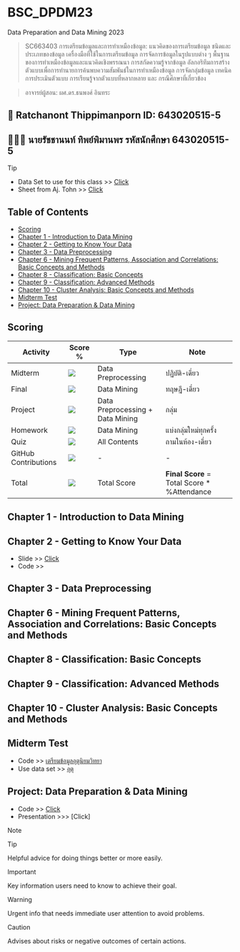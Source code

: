 
# BSC_DPDM23
Data Preparation and Data Mining 2023
> SC663403 การเตรียมข้อมูลและการทำเหมืองข้อมูล: แนวคิดของการเตรียมข้อมูล ชนิดและประเภทของข้อมูล เครื่องมือที่ใช้ในการเตรียมข้อมูล การจัดการข้อมูลในรูปแบบต่าง ๆ พื้นฐานของการทำเหมืองข้อมูลและแนวคิดเชิงพรรณนา การสกัดความรู้จากข้อมูล อัลกอริทึมการสร้างตัวแบบเพื่อการทำนายการค้นพบความสัมพันธ์ในการทำเหมืองข้อมูล การจัดกลุ่มข้อมูล เทคนิคการประเมินตัวแบบ การเรียนรู้จากตัวแบบที่หลากหลาย และ กรณีศึกษาที่เกี่ยวข้อง

> อาจารย์ผู้สอน: ผศ.ดร.ธนพงศ์ อินทระ

## 📖 Ratchanont Thippimanporn ID: 643020515-5
## 👨🏻‍🎓 นายรัชชานนท์ ทิพย์พิมานพร  รหัสนักศึกษา 643020515-5

> [!TIP]
> - Data Set to use for this class >> [Click](https://drive.google.com/drive/folders/1XVikUBDEA_mrSnil8DE7i7uWCADmyeqj?usp=sharing)
> - Sheet from Aj. Tohn >> [Click](https://drive.google.com/drive/u/0/folders/1N2rPW5cc8A_tj9f3FdCyPBujePaiBZzx)

## Table of Contents 
- [Scoring](#Scoring)
- [Chapter 1 - Introduction to Data Mining](#chapter-1---introduction-to-data-mining)
- [Chapter 2 - Getting to Know Your Data](#chapter-2---getting-to-know-your-data)
- [Chapter 3 - Data Preprocessing](#chapter-3---data-preprocessing)
- [Chapter 6 - Mining Frequent Patterns, Association and Correlations: Basic Concepts and Methods](#chapter-6---mining-frequent-patterns-association-and-correlations-basic-concepts-and-methods)
- [Chapter 8 - Classification: Basic Concepts](#chapter-8---classification-basic-concepts)
- [Chapter 9 - Classification: Advanced Methods](#chapter-9---classification-advanced-methods)
- [Chapter 10 - Cluster Analysis: Basic Concepts and Methods](#chapter-10---cluster-analysis-basic-concepts-and-methods)
- [Midterm Test](#midterm-test)
- [Project: Data Preparation & Data Mining](#project-data-preparation--data-mining)

## Scoring

| Activity                  | Score %    | Type         | Note      |
|---------------------------|------------|--------------|-----------|
| Midterm                   |  ![](https://geps.dev/progress/20?dangerColor=800000&warningColor=ff9900&successColor=006600)       | Data Preprocessing | ปฏิบัติ-เดี่ยว
| Final                     | ![](https://geps.dev/progress/20?dangerColor=800000&warningColor=ff9900&successColor=006600)       | Data Mining | ทฤษฎี-เดี่ยว
| Project                   | ![](https://geps.dev/progress/30?dangerColor=800000&warningColor=ff9900&successColor=006600)       |Data Preprocessing + Data Mining | กลุ่ม
| Homework                  | ![](https://geps.dev/progress/20?dangerColor=800000&warningColor=ff9900&successColor=006600)        |Data Mining|แบ่งกลุ่มใหม่ทุกครั้ง
| Quiz                      | ![](https://geps.dev/progress/5?dangerColor=800000&warningColor=ff9900&successColor=006600)         |All Contents|ถามในห้อง-เดี่ยว
| GitHub Contributions      | ![](https://geps.dev/progress/5?dangerColor=800000&warningColor=ff9900&successColor=006600)         |-|-
| Total | ![](https://geps.dev/progress/100?dangerColor=800000&warningColor=ff9900&successColor=006600)|Total Score|**Final Score** = Total Score * %Attendance

## Chapter 1 - Introduction to Data Mining

## Chapter 2 - Getting to Know Your Data
- Slide >> [Click]()
- Code >> 

## Chapter 3 - Data Preprocessing

## Chapter 6 - Mining Frequent Patterns, Association and Correlations: Basic Concepts and Methods

## Chapter 8 - Classification: Basic Concepts

## Chapter 9 - Classification: Advanced Methods

## Chapter 10 - Cluster Analysis: Basic Concepts and Methods


## Midterm Test

- Code >> [เตรียมข้อมูลอุตุนิยมวิทยา](https://github.com/Ratchanontt/BSC_DPDM23/blob/main/midterm_bscdpdm23.ipynb "midterm_bscdpdm23.ipynb")
- Use data set >> [อุตุ](https://drive.google.com/drive/folders/1k6tJcTTv2bKmFz6A5oOWi-sAeTVIQpG4)


## Project: Data Preparation & Data Mining
- Code >> [Click](https://github.com/Ratchanontt/BSC_DPDM23/blob/main/Project.ipynb)
- Presentation >>> [Click]


> [!NOTE]

> [!TIP]
> Helpful advice for doing things better or more easily.

> [!IMPORTANT]
> Key information users need to know to achieve their goal.

> [!WARNING]
> Urgent info that needs immediate user attention to avoid problems.

> [!CAUTION]
> Advises about risks or negative outcomes of certain actions.
